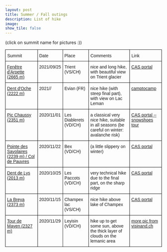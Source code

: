 ```yaml
---
layout: post
title: Summer / Fall outings		
description: List of hike
image:
show_tile: false 
---
```


(click on summit name for pictures :))

<style type="text/css">
.tg  {border-collapse:collapse;border-spacing:0;margin:0px auto;}
.tg td{border-color:black;border-style:solid;border-width:1px;font-family:Arial, sans-serif;font-size:14px;
  overflow:hidden;padding:10px 5px;word-break:normal;}
.tg th{border-color:black;border-style:solid;border-width:1px;font-family:Arial, sans-serif;font-size:14px;
  font-weight:normal;overflow:hidden;padding:10px 5px;word-break:normal;}
.tg .tg-ul38{position:-webkit-sticky;position:sticky;text-align:left;top:-1px;vertical-align:top;will-change:transform}
.tg .tg-0lax{text-align:left;vertical-align:top}
.tg-sort-header::-moz-selection{background:0 0}
.tg-sort-header::selection{background:0 0}.tg-sort-header{cursor:pointer}
.tg-sort-header:after{content:'';float:right;margin-top:7px;border-width:0 5px 5px;border-style:solid;
  border-color:#404040 transparent;visibility:hidden}
.tg-sort-header:hover:after{visibility:visible}
.tg-sort-asc:after,.tg-sort-asc:hover:after,.tg-sort-desc:after{visibility:visible;opacity:.4}
.tg-sort-desc:after{border-bottom:none;border-width:5px 5px 0}@media screen and (max-width: 767px) {.tg {width: auto !important;}.tg col {width: auto !important;}.tg-wrap {overflow-x: auto;-webkit-overflow-scrolling: touch;margin: auto 0px;}}</style>
<div class="tg-wrap"><table id="tg-z2mjO" class="tg">
<thead>
  <tr>
    <th class="tg-ul38">Summit</th>
    <th class="tg-ul38">Date</th>
    <th class="tg-ul38">Place</th>
    <th class="tg-ul38">Comments</th>
    <th class="tg-ul38">Link</th>
  </tr>
</thead>
<tbody>
    <tr>
    <td class="tg-0lax"><a href="summer/fenetre_arpette.html"> Fenêtre d'Arpette (2665 m)</a></td>
    <td class="tg-0lax">2021/09/25</td>
    <td class="tg-0lax">Trient (VS/CH)</td>
    <td class="tg-0lax"> nice and long hike, with beautiful view on Trient glacier</td>
    <td class="tg-0lax"><a href="https://www.sac-cas.ch/fr/cabanes-et-courses/portail-des-courses-du-cas/3327/archive/">CAS portal  </a></td>
  </tr>
    <tr>
    <td class="tg-0lax"><a href="summer/.html"> Dent d'Oche (2222 m)</a></td>
    <td class="tg-0lax">2021//</td>
    <td class="tg-0lax"> Evian (FR)</td>
    <td class="tg-0lax"> nice hike (with steep final part), with  view on Lac Leman</td>
    <td class="tg-0lax"><a href="https://www.camptocamp.org/waypoints/37844/fr/dent-d-oche">camptocamp</a></td>
  </tr>
  <tr>
    <td class="tg-0lax"><a href="summer/pic_chaussy.html"> Pic Chaussy (2351 m)</a></td>
    <td class="tg-0lax">2020/11/01</td>
    <td class="tg-0lax">Les Diablerets (VD/CH)</td>
    <td class="tg-0lax">a classical very nice hike, suitable in all seasons (be careful on winter: avalanche risk)</td>
    <td class="tg-0lax"><a href="https://www.sac-cas.ch/fr/cabanes-et-courses/portail-des-courses-du-cas/pic-chaussy-361/randonnee-en-raquettes/">CAS portal -- snowshoes tour</a></td>
  </tr>
  <tr>
    <td class="tg-0lax"><a href="summer/pointe_des_savolaires.html"> Pointe des Savolaires (2239 m) / Col de Pauvres</a> </td>
    <td class="tg-0lax">2020/11/22</td>
    <td class="tg-0lax">Bex (VD/CH)</td>
    <td class="tg-0lax"> (a little slippery on winter)</td>
    <td class="tg-0lax"><a href="https://www.sac-cas.ch/fr/cabanes-et-courses/portail-des-courses-du-cas/9793/mountain_hiking"> CAS portal</a></td>
  </tr>  
  <tr>
    <td class="tg-0lax"><a href="summer/dent_de_lys.html"> Dent de Lys (2013 m)</a></td>
    <td class="tg-0lax">2020/10/25</td>
    <td class="tg-0lax"> Les Paccots (VD/CH)</td>
    <td class="tg-0lax">very technical hike due to the final part, on the sharp ridge</td>
    <td class="tg-0lax"><a href="https://www.sac-cas.ch/fr/cabanes-et-courses/portail-des-courses-du-cas/dent-de-lys-1086/randonnee-en-montagne/"> CAS portal </a></td>
  </tr>
  <tr>
    <td class="tg-0lax"><a href="summer/la_breya.html">  La Breya (2373 m)</a></td>
    <td class="tg-0lax">2020/11/15</td>
    <td class="tg-0lax"> Champex lac (VS/CH)</td>
    <td class="tg-0lax">nice hike above lake of Champex</td>
    <td class="tg-0lax"><a href="https://www.sac-cas.ch/fr/cabanes-et-courses/portail-des-courses-du-cas/235/archive/"> CAS portal </a></td>
  </tr>
    <tr>
    <td class="tg-0lax"><a href="summer/tour_de_mayen.html"> Tour  de Mayen (2327 m) </a></td>
    <td class="tg-0lax">2020/11/29</td>
    <td class="tg-0lax">Leyisin (VD/CH)</td>
    <td class="tg-0lax">hike up to get some sun, above the thick layer of clouds on the lemanic area</td>
    <td class="tg-0lax"><a href="https://www.visinand.ch/Sommets/Tour_de_Mayen/2013_07/Tour_de_Mayen.htm">more pic from visinand.ch</a></td>
  </tr>
</tbody>
</table></div>
<script charset="utf-8">var TGSort=window.TGSort||function(n){"use strict";function r(n){return n?n.length:0}function t(n,t,e,o=0){for(e=r(n);o<e;++o)t(n[o],o)}function e(n){return n.split("").reverse().join("")}function o(n){var e=n[0];return t(n,function(n){for(;!n.startsWith(e);)e=e.substring(0,r(e)-1)}),r(e)}function u(n,r,e=[]){return t(n,function(n){r(n)&&e.push(n)}),e}var a=parseFloat;function i(n,r){return function(t){var e="";return t.replace(n,function(n,t,o){return e=t.replace(r,"")+"."+(o||"").substring(1)}),a(e)}}var s=i(/^(?:\s*)([+-]?(?:\d+)(?:,\d{3})*)(\.\d*)?$/g,/,/g),c=i(/^(?:\s*)([+-]?(?:\d+)(?:\.\d{3})*)(,\d*)?$/g,/\./g);function f(n){var t=a(n);return!isNaN(t)&&r(""+t)+1>=r(n)?t:NaN}function d(n){var e=[],o=n;return t([f,s,c],function(u){var a=[],i=[];t(n,function(n,r){r=u(n),a.push(r),r||i.push(n)}),r(i)<r(o)&&(o=i,e=a)}),r(u(o,function(n){return n==o[0]}))==r(o)?e:[]}function v(n){if("TABLE"==n.nodeName){for(var a=function(r){var e,o,u=[],a=[];return function n(r,e){e(r),t(r.childNodes,function(r){n(r,e)})}(n,function(n){"TR"==(o=n.nodeName)?(e=[],u.push(e),a.push(n)):"TD"!=o&&"TH"!=o||e.push(n)}),[u,a]}(),i=a[0],s=a[1],c=r(i),f=c>1&&r(i[0])<r(i[1])?1:0,v=f+1,p=i[f],h=r(p),l=[],g=[],N=[],m=v;m<c;++m){for(var T=0;T<h;++T){r(g)<h&&g.push([]);var C=i[m][T],L=C.textContent||C.innerText||"";g[T].push(L.trim())}N.push(m-v)}t(p,function(n,t){l[t]=0;var a=n.classList;a.add("tg-sort-header"),n.addEventListener("click",function(){var n=l[t];!function(){for(var n=0;n<h;++n){var r=p[n].classList;r.remove("tg-sort-asc"),r.remove("tg-sort-desc"),l[n]=0}}(),(n=1==n?-1:+!n)&&a.add(n>0?"tg-sort-asc":"tg-sort-desc"),l[t]=n;var i,f=g[t],m=function(r,t){return n*f[r].localeCompare(f[t])||n*(r-t)},T=function(n){var t=d(n);if(!r(t)){var u=o(n),a=o(n.map(e));t=d(n.map(function(n){return n.substring(u,r(n)-a)}))}return t}(f);(r(T)||r(T=r(u(i=f.map(Date.parse),isNaN))?[]:i))&&(m=function(r,t){var e=T[r],o=T[t],u=isNaN(e),a=isNaN(o);return u&&a?0:u?-n:a?n:e>o?n:e<o?-n:n*(r-t)});var C,L=N.slice();L.sort(m);for(var E=v;E<c;++E)(C=s[E].parentNode).removeChild(s[E]);for(E=v;E<c;++E)C.appendChild(s[v+L[E-v]])})})}}n.addEventListener("DOMContentLoaded",function(){for(var t=n.getElementsByClassName("tg"),e=0;e<r(t);++e)try{v(t[e])}catch(n){}})}(document)</script>


